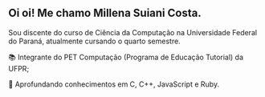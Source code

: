 ## Oi oi! Me chamo Millena Suiani Costa.

Sou discente do curso de Ciência da Computação na Universidade Federal do Paraná, atualmente cursando o quarto semestre.

📚 Integrante do PET Computação (Programa de Educação Tutorial) da UFPR;

🌱 Aprofundando conhecimentos em C, C++, JavaScript e Ruby.
